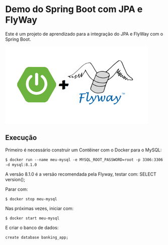 # Demo do Spring Boot com JPA e FlyWay

Este é um projeto de aprendizado para a integração do JPA e FlyWay com o Spring Boot.

![FlyWaySpring.png](FlyWaySpring.png)

## Execução

Primeiro é necessário construir um Contêiner com o Docker para o MySQL:
```
$ docker run --name meu-mysql -e MYSQL_ROOT_PASSWORD=root -p 3306:3306 -d mysql:8.1.0
```

A versão 8.1.0 é a versão recomendada pela Flyway, testar com: SELECT version();

Parar com:
```
$ docker stop meu-mysql
```

Nas próximas vezes, iniciar com: 
```
$ docker start meu-mysql
```

E criar o banco de dados:
```
create database banking_app;
```
